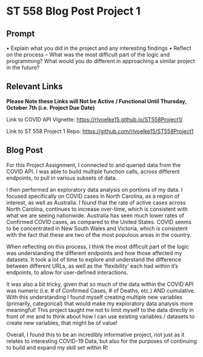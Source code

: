 ST 558 Blog Post Project 1
================

## Prompt

• Explain what you did in the project and any interesting findings •
Reflect on the process – What was the most difficult part of the logic
and programming? What would you do different in approaching a similar
project in the future?

## Relevant Links

**Please Note these Links will Not be Active / Functional Until
Thursday, October 7th (i.e. Project Due Date)**

Link to COVID API Vignette:
<https://rlvoelke15.github.io/ST558Project1/>

Link to ST 558 Project 1 Repo:
<https://github.com/rlvoelke15/ST558Project1>

## Blog Post

For this Project Assignment, I connected to and queried data from the
COVID API. I was able to build multiple function calls, across different
endpoints, to pull in various subsets of data.

I then performed an exploratory data analysis on portions of my data. I
focused specifically on COVID cases in North Carolina, as a region of
interest, as well as Australia. I found that the rate of active cases
across North Carolina, continues to increase over-time, which is
consistent with what we are seeing nationwide. Australia has seen much
lower rates of Confirmed COVID cases, as compared to the United States.
COVID seems to be concentrated in New South Wales and Victoria, which is
consistent with the fact that these are two of the most populous areas
in the country.

When reflecting on this process, I think the most difficult part of the
logic was understanding the different endpoints and how those affected
my datasets. It took a lot of time to explore and understand the
difference between different URLs, as well as the ‘flexibility’ each had
within it’s endpoints, to allow for user-defined interactions.

It was also a bit tricky, given that so much of the data within the
COVID API was numeric (i.e. \# of Confirmed Cases, \# of Deaths, etc.)
AND cumulative. With this understanding I found myself creating multiple
new variables (primarily, categorical) that would make my exploratory
data analysis more meaningful! This project taught me not to limit
myself to the data directly in front of me and to think about how I can
use existing variables / datasets to create new variables, that might be
of value!

Overall, I found this to be an incredibly informative project, not just
as it relates to interesting COVID-19 Data, but also for the purposes of
continuing to build and expand my skill set within R!
